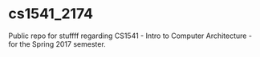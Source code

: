 # cs1541_2174
Public repo for stuffff regarding CS1541 - Intro to Computer Architecture - for the Spring 2017 semester.
